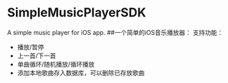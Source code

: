 # SimpleMusicPlayerSDK
A simple music player for iOS app. 
##一个简单的iOS音乐播放器：
支持功能：
- 播放/暂停
- 上一首/下一首
- 单曲循环/随机播放/循环播放
- 添加本地歌曲存入数据库，可以删除已存放歌曲 
